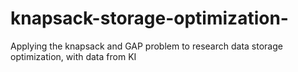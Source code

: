 # knapsack-storage-optimization-
Applying the knapsack and GAP problem to research data storage optimization, with data from KI
